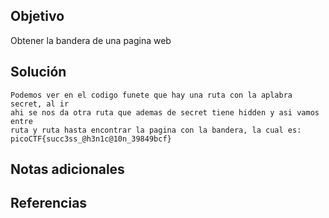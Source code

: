 ## Objetivo
Obtener la bandera de una pagina web

## Solución
```
Podemos ver en el codigo funete que hay una ruta con la aplabra secret, al ir
ahi se nos da otra ruta que ademas de secret tiene hidden y asi vamos entre
ruta y ruta hasta encontrar la pagina con la bandera, la cual es:
picoCTF{succ3ss_@h3n1c@10n_39849bcf}
```
## Notas adicionales
## Referencias
